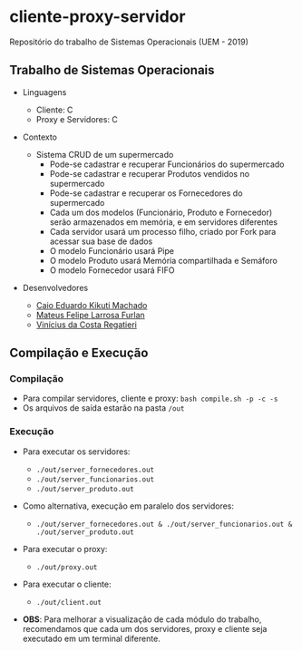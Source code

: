 # cliente-proxy-servidor

Repositório do trabalho de Sistemas Operacionais (UEM - 2019)

## Trabalho de Sistemas Operacionais

- Linguagens
    - Cliente: C
    - Proxy e Servidores: C

- Contexto
    - Sistema CRUD de um supermercado
        - Pode-se cadastrar e recuperar Funcionários do supermercado
        - Pode-se cadastrar e recuperar Produtos vendidos no supermercado
        - Pode-se cadastrar e recuperar os Fornecedores do supermercado
        - Cada um dos modelos (Funcionário, Produto e Fornecedor) serão armazenados em memória, e em servidores diferentes
        - Cada servidor usará um processo filho, criado por Fork para acessar sua base de dados
        - O modelo Funcionário usará Pipe
        - O modelo Produto usará Memória compartilhada e Semáforo
        - O modelo Fornecedor usará FIFO

- Desenvolvedores
    - [Caio Eduardo Kikuti Machado](https://github.com/Caiokikuti)
	- [Mateus Felipe Larrosa Furlan](https://github.com/furlanmateus)
	- [Vinícius da Costa Regatieri](https://github.com/Viniciusvcr)


## Compilação e Execução

### Compilação

- Para compilar servidores, cliente e proxy: `bash compile.sh -p -c -s`
- Os arquivos de saída estarão na pasta `/out`

### Execução

- Para executar os servidores:
    - `./out/server_fornecedores.out`
    - `./out/server_funcionarios.out`
    - `./out/server_produto.out`
- Como alternativa, execução em paralelo dos servidores:
    - `./out/server_fornecedores.out & ./out/server_funcionarios.out & ./out/server_produto.out`
- Para executar o proxy:
    - `./out/proxy.out`
- Para executar o cliente:
    - `./out/client.out`

- **OBS**: Para melhorar a visualização de cada módulo do trabalho, recomendamos que cada um dos servidores, proxy e cliente seja executado em um terminal diferente.
